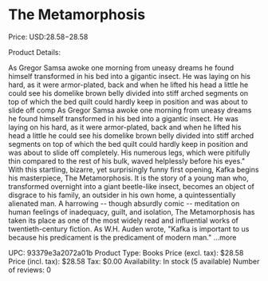 # The Metamorphosis

Price: USD:$28.58-$28.58

Product Details:

As Gregor Samsa awoke one morning from uneasy dreams he found himself transformed in his bed into a gigantic insect. He was laying on his hard, as it were armor-plated, back and when he lifted his head a little he could see his domelike brown belly divided into stiff arched segments on top of which the bed quilt could hardly keep in position and was about to slide off comp As Gregor Samsa awoke one morning from uneasy dreams he found himself transformed in his bed into a gigantic insect. He was laying on his hard, as it were armor-plated, back and when he lifted his head a little he could see his domelike brown belly divided into stiff arched segments on top of which the bed quilt could hardly keep in position and was about to slide off completely. His numerous legs, which were pitifully thin compared to the rest of his bulk, waved helplessly before his eyes." With this startling, bizarre, yet surprisingly funny first opening, Kafka begins his masterpiece, The Metamorphosis. It is the story of a young man who, transformed overnight into a giant beetle-like insect, becomes an object of disgrace to his family, an outsider in his own home, a quintessentially alienated man. A harrowing -- though absurdly comic -- meditation on human feelings of inadequacy, guilt, and isolation, The Metamorphosis has taken its place as one of the most widely read and influential works of twentieth-century fiction. As W.H. Auden wrote, "Kafka is important to us because his predicament is the predicament of modern man." ...more

UPC: 93379e3a2072a01b
Product Type: Books
Price (excl. tax): $28.58
Price (incl. tax): $28.58
Tax: $0.00
Availability: In stock (5 available)
Number of reviews: 0
